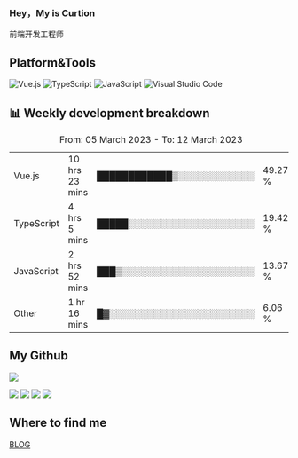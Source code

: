 ### Hey，My is Curtion
前端开发工程师
## Platform&Tools

![Vue.js](https://img.shields.io/badge/-Vue.js-4FC08D?style=flat-square&logo=Vue.js&logoColor=white)
![TypeScript](https://img.shields.io/badge/-TypeScript-007ACC?style=flat-square&logo=typescript&logoColor=white)
![JavaScript](https://img.shields.io/badge/-JavaScript-F7DF1E?style=flat-square&logo=javascript&logoColor=black)
![Visual Studio Code](https://img.shields.io/badge/-VSCode-007ACC?style=flat-square&logo=Visual-Studio-Code&logoColor=white)

## 📊 Weekly development breakdown

<!--START_SECTION:waka-->

<table><caption>From: 05 March 2023 - To: 12 March 2023</caption><tr><td>Vue.js</td><td>10 hrs 23 mins</td><td>████████████▒░░░░░░░░░░░░</td><td>49.27 %</td></tr><tr><td>TypeScript</td><td>4 hrs 5 mins</td><td>█████░░░░░░░░░░░░░░░░░░░░</td><td>19.42 %</td></tr><tr><td>JavaScript</td><td>2 hrs 52 mins</td><td>███▒░░░░░░░░░░░░░░░░░░░░░</td><td>13.67 %</td></tr><tr><td>Other</td><td>1 hr 16 mins</td><td>█▓░░░░░░░░░░░░░░░░░░░░░░░</td><td>6.06 %</td></tr></table>

<!--END_SECTION:waka-->

## My Github

![](http://github-profile-summary-cards.vercel.app/api/cards/profile-details?username=curtion&theme=nord_bright)

![](http://github-profile-summary-cards.vercel.app/api/cards/stats?username=curtion&theme=nord_bright)
![](http://github-profile-summary-cards.vercel.app/api/cards/productive-time?username=curtion&theme=nord_bright&utcOffset=8)
![](http://github-profile-summary-cards.vercel.app/api/cards/repos-per-language?username=curtion&theme=nord_bright)
![](http://github-profile-summary-cards.vercel.app/api/cards/most-commit-language?username=curtion&theme=nord_bright)

## Where to find me

[BLOG](https://blog.3gxk.net)
